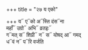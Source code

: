 +++
title = "२७ य एको"

+++
य᳓ ए᳓को अ᳓स्ति दंस᳓ना  
महाँ᳓ उग्रो᳓ अभि᳓ व्रतइः᳓  
ग᳓मत् स᳓ शिप्री᳓ न᳓ स᳓ योषद् आ᳓ गमद्  
ध᳓वं न᳓ प᳓रि वर्जति